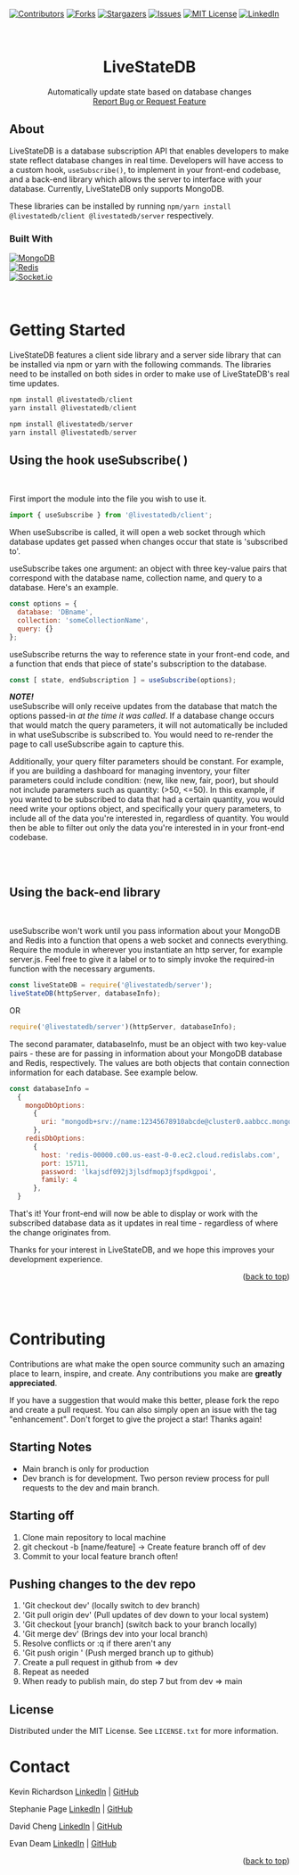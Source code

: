 <!-- Improved compatibility of back to top link: See: https://github.com/othneildrew/Best-README-Template/pull/73 -->

<a name="readme-top"></a>

<!-- PROJECT SHIELDS -->
<!--
*** I'm using markdown "reference style" links for readability.
*** Reference links are enclosed in brackets [ ] instead of parentheses ( ).
*** See the bottom of this document for the declaration of the reference variables
*** for contributors-url, forks-url, etc. This is an optional, concise syntax you may use.
*** https://www.markdownguide.org/basic-syntax/#reference-style-links
-->

[![Contributors][contributors-shield]][contributors-url]
[![Forks][forks-shield]][forks-url]
[![Stargazers][stars-shield]][stars-url]
[![Issues][issues-shield]][issues-url]
[![MIT License][license-shield]][license-url]
[![LinkedIn][linkedin-shield]][linkedin-url]

<!-- PROJECT LOGO -->
<br />
<div align="center">
  <a href="https://github.com/oslabs-beta/LiveStateDB">
    <!-- <img src="images/logo.png" alt="Logo" width="80" height="80"> -->
  </a>

  <h1 align="center">LiveStateDB</h1>

  <p align="center">
    Automatically update state based on database changes
    <br />
    <!-- <a href="https://github.com/oslabs-beta/LiveStateDB">View Demo</a>
    · -->
    <a href="https://github.com/oslabs-beta/LiveStateDB/issues">Report Bug or Request Feature</a>
  </p>
</div>

## About

<!-- [![Product Name Screen Shot][product-screenshot]](https://example.com) -->

LiveStateDB is a database subscription API that enables developers to make state reflect database changes in real time. Developers will have access to a custom hook, ```useSubscribe()```, to implement in your front-end codebase, and a back-end library which allows the server to interface with your database. Currently, LiveStateDB only supports MongoDB.

These libraries can be installed by running ```npm/yarn install @livestatedb/client @livestatedb/server``` respectively.

### Built With

[![MongoDB][MongoDB]][MongoDB-url]<br>
[![Redis][Redis]][Redis-url]<br>
[![Socket.io][Socket.io]][Socket.io-url]<br>

<br>

# Getting Started

LiveStateDB features a client side library and a server side library that can be installed via npm or yarn with the following commands. The libraries need to be installed on both sides in order to make use of LiveStateDB's real time updates.

```js
npm install @livestatedb/client
yarn install @livestatedb/client

npm install @livestatedb/server
yarn install @livestatedb/server
```

## Using the hook useSubscribe( )

<br>

First import the module into the file you wish to use it.

```js
import { useSubscribe } from '@livestatedb/client';
```

When useSubscribe is called, it will open a web socket through which database updates get passed when changes occur that state is 'subscribed to'.

useSubscribe takes one argument: an object with three key-value pairs that correspond with the database name, collection name, and query to a database. Here's an example.

```js
const options = {
  database: 'DBname',
  collection: 'someCollectionName',
  query: {}
};
```

useSubscribe returns the way to reference state in your front-end code, and a function that ends that piece of state's subscription to the database.

```js
const [ state, endSubscription ] = useSubscribe(options);
```

_**NOTE!**_<br>
useSubscribe will only receive updates from the database that match the options passed-in _at the time it was called_. If a database change occurs that would match the query parameters, it will not automatically be included in what useSubscribe is subscribed to. You would need to re-render the page to call useSubscribe again to capture this.

Additionally, your query filter parameters should be constant. For example, if you are building a dashboard for managing inventory, your filter parameters could include condition: (new, like new, fair, poor), but should not include parameters such as quantity: (>50, <=50). In this example, if you wanted to be subscribed to data that had a certain quantity, you would need write your options object, and specifically your query parameters, to include all of the data you're interested in, regardless of quantity. You would then be able to filter out only the data you're interested in in your front-end codebase.

<br>
<br>

## Using the back-end library

<br>

useSubscribe won't work until you pass information about your MongoDB and Redis into a function that opens a web socket and connects everything. Require the module in wherever you instantiate an http server, for example server.js. Feel free to give it a label or to to simply invoke the required-in function with the necessary arguments.

```js
const liveStateDB = require('@livestatedb/server');
liveStateDB(httpServer, databaseInfo);
```
OR
```js
require('@livestatedb/server')(httpServer, databaseInfo);
```

The second paramater, databaseInfo, must be an object with two key-value pairs - these are for passing in information about your MongoDB database and Redis, respectively. The values are both objects that contain connection information for each database. See example below.

```js
const databaseInfo = 
  {
    mongoDbOptions: 
      {
        uri: "mongodb+srv://name:12345678910abcde@cluster0.aabbcc.mongodb.net/?retryWrites=true&w=majority"
      },
    redisDbOptions: 
      {
        host: 'redis-00000.c00.us-east-0-0.ec2.cloud.redislabs.com', 
        port: 15711, 
        password: 'lkajsdf092j3jlsdfmop3jfspdkgpoi',
        family: 4
      },
  }
```

That's it! Your front-end will now be able to display or work with the subscribed database data as it updates in real time - regardless of where the change originates from.

Thanks for your interest in LiveStateDB, and we hope this improves your development experience.

<p align="right">(<a href="#readme-top">back to top</a>)</p>

<br>
<br>

# Contributing

Contributions are what make the open source community such an amazing place to learn, inspire, and create. Any contributions you make are **greatly appreciated**.

If you have a suggestion that would make this better, please fork the repo and create a pull request. You can also simply open an issue with the tag "enhancement".
Don't forget to give the project a star! Thanks again!

## Starting Notes
- Main branch is only for production
- Dev branch is for development. Two person review process for pull requests to the dev and main branch.

## Starting off
1. Clone main repository to local machine
2. git checkout -b [name/feature] -> Create feature branch off of dev
3. Commit to your local feature branch often!

## Pushing changes to the dev repo
1. 'Git checkout dev' (locally switch to dev branch)
2. 'Git pull origin dev' (Pull updates of dev down to your local system)
3. 'Git checkout [your branch] (switch back to your branch locally)
4. 'Git merge dev' (Brings dev into your local branch)
5. Resolve conflicts or :q if there aren't any
6. 'Git push origin <your branch>' (Push merged branch up to github)
7. Create a pull request in github from <your branch> => dev
8. Repeat as needed
9. When ready to publish main, do step 7 but from dev => main

<!-- USAGE EXAMPLES -->
<!-- ## Usage

Use this space to show useful examples of how a project can be used. Additional screenshots, code examples and demos work well in this space. You may also link to more resources.

_For more examples, please refer to the [Documentation](https://example.com)_

<p align="right">(<a href="#readme-top">back to top</a>)</p>
 -->

## License

Distributed under the MIT License. See `LICENSE.txt` for more information.

# Contact

<p>Kevin Richardson <a href="https://www.linkedin.com/in/kevinalexrichardson/">LinkedIn</a> | <a href="https://github.com/karcodes1">GitHub</a></p>
<p>Stephanie Page <a href="https://www.linkedin.com/in/stephanie-page-atx/">LinkedIn</a> | <a href="https://github.com/vividvoltage">GitHub</a></p>
<p>David Cheng <a href="https://www.linkedin.com/in/davidzcheng/">LinkedIn</a> | <a href="https://github.com/DavidZCheng">GitHub</a></p>
<p>Evan Deam <a href="https://www.linkedin.com/in/evandeam/">LinkedIn</a> | <a href="https://github.com/evandeam">GitHub</a></p>

<p align="right">(<a href="#readme-top">back to top</a>)</p>

<!-- ACKNOWLEDGMENTS -->
<!-- ## Acknowledgments

Use this space to list resources you find helpful and would like to give credit to. I've included a few of my favorites to kick things off!

* [Choose an Open Source License](https://choosealicense.com)
* [GitHub Emoji Cheat Sheet](https://www.webpagefx.com/tools/emoji-cheat-sheet)
* [Malven's Flexbox Cheatsheet](https://flexbox.malven.co/)
* [Malven's Grid Cheatsheet](https://grid.malven.co/)
* [Img Shields](https://shields.io)
* [GitHub Pages](https://pages.github.com)
* [Font Awesome](https://fontawesome.com)
* [React Icons](https://react-icons.github.io/react-icons/search)

<p align="right">(<a href="#readme-top">back to top</a>)</p> -->

<!-- MARKDOWN LINKS & IMAGES -->
<!-- https://www.markdownguide.org/basic-syntax/#reference-style-links -->
[contributors-shield]: https://img.shields.io/github/contributors/oslabs-beta/LiveStateDB?style=for-the-badge
[contributors-url]: https://github.com/oslabs-beta/LiveStateDB/graphs/contributors

[forks-shield]: https://img.shields.io/github/forks/oslabs-beta/LiveStateDB?style=for-the-badge
[forks-url]: https://github.com/oslabs-beta/LiveStateDB/network/members

[stars-shield]: https://img.shields.io/github/stars/oslabs-beta/LiveStateDB?style=for-the-badge
[stars-url]: https://github.com/oslabs-beta/LiveStateDB/stargazers

[issues-shield]: https://img.shields.io/github/issues/oslabs-beta/LiveStateDB?style=for-the-badge
[issues-url]: https://github.com/oslabs-beta/LiveStateDB/issues

[license-shield]: https://img.shields.io/github/license/oslabs-beta/LiveStateDB?style=for-the-badge
[license-url]: https://github.com/oslabs-beta/LiveStateDB/blob/master/LICENSE.txt

[linkedin-shield]: https://img.shields.io/badge/-LinkedIn-black.svg?style=for-the-badge&logo=linkedin&colorB=555
[linkedin-url]: https://www.linkedin.com/company/livestatedb/about/?viewAsMember=true

[product-screenshot]: images/screeenshot2.png

<!-- Library oof badges -->
[Next.js]: https://img.shields.io/badge/next.js-000000?style=for-the-badge&logo=nextdotjs&logoColor=white
[Next-url]: https://nextjs.org/
[Vue.js]: https://img.shields.io/badge/Vue.js-35495E?style=for-the-badge&logo=vuedotjs&logoColor=4FC08D
[Vue-url]: https://vuejs.org/
[Angular.io]: https://img.shields.io/badge/Angular-DD0031?style=for-the-badge&logo=angular&logoColor=white
[Angular-url]: https://angular.io/
[Svelte.dev]: https://img.shields.io/badge/Svelte-4A4A55?style=for-the-badge&logo=svelte&logoColor=FF3E00
[Svelte-url]: https://svelte.dev/
[Laravel.com]: https://img.shields.io/badge/Laravel-FF2D20?style=for-the-badge&logo=laravel&logoColor=white
[Laravel-url]: https://laravel.com
[Bootstrap.com]: https://img.shields.io/badge/Bootstrap-563D7C?style=for-the-badge&logo=bootstrap&logoColor=white
[Bootstrap-url]: https://getbootstrap.com
[JQuery.com]: https://img.shields.io/badge/jQuery-0769AD?style=for-the-badge&logo=jquery&logoColor=white
[JQuery-url]: https://jquery.com 

[React.js]: https://img.shields.io/badge/React-20232A?style=for-the-badge&logo=react&logoColor=61DAFB
[React-url]: https://reactjs.org/
[ReactRouter]: https://img.shields.io/badge/React_Router-CA4245?style=for-the-badge&logo=react-router&logoColor=white
[MongoDB]: https://img.shields.io/badge/MongoDB-4EA94B?style=for-the-badge&logo=mongodb&logoColor=white
[MongoDB-url]: https://www.mongodb.com/
[ElephantSQL]: https://img.shields.io/badge/PostgreSQL-316192?style=for-the-badge&logo=postgresql&logoColor=white
[ElephantSQL-url]: https://www.elephantsql.com/
[Webpack]: https://img.shields.io/badge/webpack-%238DD6F9.svg?style=for-the-badge&logo=webpack&logoColor=black
[Webpack-url]: https://webpack.js.org/plugins/html-webpack-plugin/
[Redis]: https://img.shields.io/badge/-Redis-DC382D?style=for-the-badge&logo=redis&logoColor=white
[Redis-url]: https://redis.io/
[Socket.io]: https://img.shields.io/badge/-Socket.io-010101?style=for-the-badge&logo=Socket.io&logoColor=white
[Socket.io-url]: https://socket.io/
